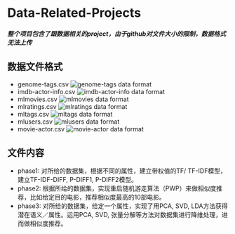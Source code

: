 # Data-Related-Projects
##### 整个项目包含了跟数据相关的project，由于github对文件大小的限制，数据格式无法上传
## 数据文件格式
- genome-tags.csv <img src="https://github.com/ryang1995/Data-Related-Projects/tree/master/pictures/genome-tags.png" alt="genome-tags data format" title="snapshot1">
- imdb-actor-info.csv <img src="https://github.com/ryang1995/Data-Related-Projects/tree/master/pictures/imdb-actor-info.png" alt="imdb-actor-info data format" title="snapshot2">
- mlmovies.csv <img src="https://github.com/ryang1995/Data-Related-Projects/tree/master/pictures/mlmovies.png" alt="mlmovies data format" title="snapshot3">
- mlratings.csv <img src="https://github.com/ryang1995/Data-Related-Projects/tree/master/pictures/mlratings.png" alt="mlratings data format" title="snapshot4">
- mltags.csv <img src="https://github.com/ryang1995/Data-Related-Projects/tree/master/pictures/mltags.png" alt="mltags data format" title="snapshot5">
- mlusers.csv <img src="https://github.com/ryang1995/Data-Related-Projects/tree/master/pictures/mlusers.png" alt="mlusers data format" title="snapshot6">
- movie-actor.csv <img src="https://github.com/ryang1995/Data-Related-Projects/tree/master/pictures/movie-actor.png" alt="movie-actor data format" title="snapshot7">
## 文件内容
- phase1: 对所给的数据集，根据不同的属性，建立带权值的TF/ TF-IDF模型，建立TF-IDF-DIFF, P-DIFF1, P-DIFF2模型。
- phase2: 根据所给的数据集，实现重启随机游走算法（PWP）来做相似度推荐，比如给定目的电影，推荐相似度最高的10部电影。
- phase3: 对所给的数据集，给定一个属性，实现了用PCA, SVD, LDA方法获得潜在语义／属性。运用PCA, SVD, 张量分解等方法对数据集进行降维处理，进而做相似度推荐。
